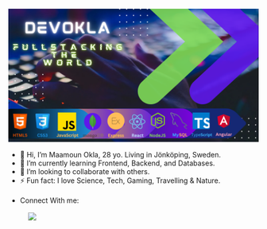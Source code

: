 ![image description](https://github.com/MaamounOkla/MaamounOkla/blob/main/Screenshot%202024-04-22%20070246.png)
- 👋 Hi, I’m Maamoun Okla, 28 yo. Living in Jönköping, Sweden. 
- 🌱 I’m currently learning Frontend, Backend, and Databases. 
- 💞️ I’m looking to collaborate with others.
- ⚡ Fun fact:  I love Science, Tech, Gaming, Travelling & Nature.<br><br>
- Connect With me: <br>
 <a href="https://www.linkedin.com/in/maamoun-okla-283120235/" target="_blank"><img src="https://user-images.githubusercontent.com/103046974/230775546-bc0e3ad8-ec9a-4e89-b5d2-6e5f993edcaa.png" style="width:25px; margin:16px;"></a>
